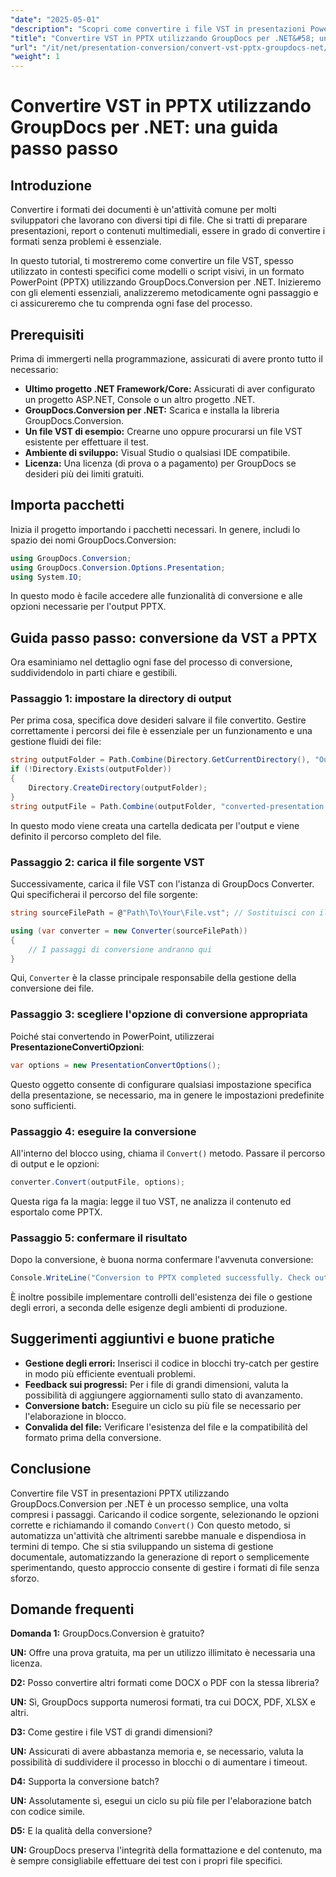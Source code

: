 ```yaml
---
"date": "2025-05-01"
"description": "Scopri come convertire i file VST in presentazioni PowerPoint utilizzando GroupDocs.Conversion per .NET con questa guida completa."
"title": "Convertire VST in PPTX utilizzando GroupDocs per .NET&#58; una guida passo passo"
"url": "/it/net/presentation-conversion/convert-vst-pptx-groupdocs-net/"
"weight": 1
---
```


# Convertire VST in PPTX utilizzando GroupDocs per .NET: una guida passo passo

## Introduzione

Convertire i formati dei documenti è un'attività comune per molti sviluppatori che lavorano con diversi tipi di file. Che si tratti di preparare presentazioni, report o contenuti multimediali, essere in grado di convertire i formati senza problemi è essenziale.  

In questo tutorial, ti mostreremo come convertire un file VST, spesso utilizzato in contesti specifici come modelli o script visivi, in un formato PowerPoint (PPTX) utilizzando GroupDocs.Conversion per .NET. Inizieremo con gli elementi essenziali, analizzeremo metodicamente ogni passaggio e ci assicureremo che tu comprenda ogni fase del processo.


## Prerequisiti

Prima di immergerti nella programmazione, assicurati di avere pronto tutto il necessario:

- **Ultimo progetto .NET Framework/Core:** Assicurati di aver configurato un progetto ASP.NET, Console o un altro progetto .NET.
- **GroupDocs.Conversion per .NET:** Scarica e installa la libreria GroupDocs.Conversion.
- **Un file VST di esempio:** Crearne uno oppure procurarsi un file VST esistente per effettuare il test.
- **Ambiente di sviluppo:** Visual Studio o qualsiasi IDE compatibile.
- **Licenza:** Una licenza (di prova o a pagamento) per GroupDocs se desideri più dei limiti gratuiti.


## Importa pacchetti

Inizia il progetto importando i pacchetti necessari. In genere, includi lo spazio dei nomi GroupDocs.Conversion:

```csharp
using GroupDocs.Conversion;
using GroupDocs.Conversion.Options.Presentation;
using System.IO;
```

In questo modo è facile accedere alle funzionalità di conversione e alle opzioni necessarie per l'output PPTX.


## Guida passo passo: conversione da VST a PPTX

Ora esaminiamo nel dettaglio ogni fase del processo di conversione, suddividendolo in parti chiare e gestibili.


### **Passaggio 1: impostare la directory di output**

Per prima cosa, specifica dove desideri salvare il file convertito. Gestire correttamente i percorsi dei file è essenziale per un funzionamento e una gestione fluidi dei file:

```csharp
string outputFolder = Path.Combine(Directory.GetCurrentDirectory(), "Output");
if (!Directory.Exists(outputFolder))
{
    Directory.CreateDirectory(outputFolder);
}
string outputFile = Path.Combine(outputFolder, "converted-presentation.pptx");
```

In questo modo viene creata una cartella dedicata per l'output e viene definito il percorso completo del file.


### **Passaggio 2: carica il file sorgente VST**

Successivamente, carica il file VST con l'istanza di GroupDocs Converter. Qui specificherai il percorso del file sorgente:

```csharp
string sourceFilePath = @"Path\To\Your\File.vst"; // Sostituisci con il percorso effettivo del tuo file

using (var converter = new Converter(sourceFilePath))
{
    // I passaggi di conversione andranno qui
}
```

Qui, `Converter` è la classe principale responsabile della gestione della conversione dei file.


### **Passaggio 3: scegliere l'opzione di conversione appropriata**

Poiché stai convertendo in PowerPoint, utilizzerai **PresentazioneConvertiOpzioni**:

```csharp
var options = new PresentationConvertOptions();
```

Questo oggetto consente di configurare qualsiasi impostazione specifica della presentazione, se necessario, ma in genere le impostazioni predefinite sono sufficienti.


### **Passaggio 4: eseguire la conversione**

All'interno del blocco using, chiama il `Convert()` metodo. Passare il percorso di output e le opzioni:

```csharp
converter.Convert(outputFile, options);
```

Questa riga fa la magia: legge il tuo VST, ne analizza il contenuto ed esportalo come PPTX.


### **Passaggio 5: confermare il risultato**

Dopo la conversione, è buona norma confermare l'avvenuta conversione:

```csharp
Console.WriteLine("Conversion to PPTX completed successfully. Check output in {0}", outputFolder);
```

È inoltre possibile implementare controlli dell'esistenza dei file o gestione degli errori, a seconda delle esigenze degli ambienti di produzione.


## Suggerimenti aggiuntivi e buone pratiche

- **Gestione degli errori:** Inserisci il codice in blocchi try-catch per gestire in modo più efficiente eventuali problemi.
- **Feedback sui progressi:** Per i file di grandi dimensioni, valuta la possibilità di aggiungere aggiornamenti sullo stato di avanzamento.
- **Conversione batch:** Eseguire un ciclo su più file se necessario per l'elaborazione in blocco.
- **Convalida del file:** Verificare l'esistenza del file e la compatibilità del formato prima della conversione.


## Conclusione

Convertire file VST in presentazioni PPTX utilizzando GroupDocs.Conversion per .NET è un processo semplice, una volta compresi i passaggi. Caricando il codice sorgente, selezionando le opzioni corrette e richiamando il comando `Convert()` Con questo metodo, si automatizza un'attività che altrimenti sarebbe manuale e dispendiosa in termini di tempo. Che si stia sviluppando un sistema di gestione documentale, automatizzando la generazione di report o semplicemente sperimentando, questo approccio consente di gestire i formati di file senza sforzo.

## Domande frequenti

**Domanda 1:** GroupDocs.Conversion è gratuito?  

**UN:** Offre una prova gratuita, ma per un utilizzo illimitato è necessaria una licenza.

**D2:** Posso convertire altri formati come DOCX o PDF con la stessa libreria?  

**UN:** Sì, GroupDocs supporta numerosi formati, tra cui DOCX, PDF, XLSX e altri.

**D3:** Come gestire i file VST di grandi dimensioni?  

**UN:** Assicurati di avere abbastanza memoria e, se necessario, valuta la possibilità di suddividere il processo in blocchi o di aumentare i timeout.

**D4:** Supporta la conversione batch?  

**UN:** Assolutamente sì, esegui un ciclo su più file per l'elaborazione batch con codice simile.

**D5:** E la qualità della conversione?  

**UN:** GroupDocs preserva l'integrità della formattazione e del contenuto, ma è sempre consigliabile effettuare dei test con i propri file specifici.